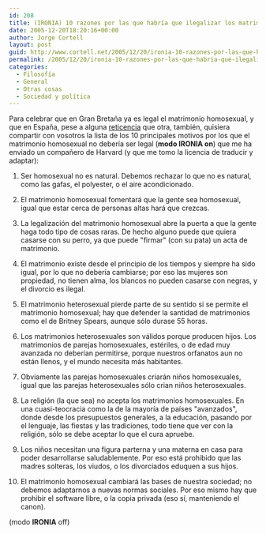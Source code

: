 ```yaml
---
id: 208
title: (IRONIA) 10 razones por las que habrí­a que ilegalizar los matrimonios homosexuales
date: 2005-12-20T18:20:16+00:00
author: Jorge Cortell
layout: post
guid: http://www.cortell.net/2005/12/20/ironia-10-razones-por-las-que-habria-que-ilegalizar-los-matrimonios-homosexuales/
permalink: /2005/12/20/ironia-10-razones-por-las-que-habria-que-ilegalizar-los-matrimonios-homosexuales/
categories:
  - Filosofí­a
  - General
  - Otras cosas
  - Sociedad y polí­tica
---
```

Para celebrar que en Gran Bretaña ya es legal el matrimonio homosexual, y que en España, pese a alguna [reticencia](http://www.lasprovincias.es/valencia/pg051220/prensa/noticias/CValenciana/200512/20/VAL-CVA-160.html) que otra, también, quisiera compartir con vosotros la lista de los 10 principales motivos por los que el matrimonio homosexual no deberí­a ser legal (**modo IRONIA on**) que me ha enviado un compañero de Harvard (y que me tomo la licencia de traducir y adaptar):

1) Ser homosexual no es natural. Debemos rechazar lo que no es natural, como las gafas, el polyester, o el aire acondicionado.

2) El matrimonio homosexual fomentará que la gente sea homosexual, igual que estar cerca de personas altas hará que crezcas.

3) La legalización del matrimonio homosexual abre la puerta a que la gente haga todo tipo de cosas raras. De hecho alguno puede que quiera casarse con su perro, ya que puede "firmar" (con su pata) un acta de matrimonio.

4) El matrimonio existe desde el principio de los tiempos y siempre ha sido igual, por lo que no deberí­a cambiarse; por eso las mujeres son propiedad, no tienen alma, los blancos no pueden casarse con negras, y el divorcio es ilegal.

5) El matrimonio heterosexual pierde parte de su sentido si se permite el matrimonio homosexual; hay que defender la santidad de matrimonios como el de Britney Spears, aunque sólo durase 55 horas.

6) Los matrimonios heterosexuales son válidos porque producen hijos. Los matrimonios de parejas homosexuales, estériles, o de edad muy avanzada no deberí­an permitirse, porque nuestros orfanatos aun no están llenos, y el mundo necesita más habitantes.
  
7) Obviamente las parejas homosexuales criarán niños homosexuales, igual que las parejas heterosexuales sólo crian niños heterosexuales.

8) La religión (la que sea) no acepta los matrimonios homosexuales. En una cuasi-teocracia como la de la mayorí­a de paí­ses "avanzados", donde desde los presupuestos generales, a la educación, pasando por el lenguaje, las fiestas y las tradiciones, todo tiene que ver con la religión, sólo se debe aceptar lo que el cura apruebe.

9) Los niños necesitan una figura parterna y una materna en casa para poder desarrollarse saludablemente. Por eso está prohibido que las madres solteras, los viudos, o los divorciados eduquen a sus hijos.

10) El matrimonio homosexual cambiará las bases de nuestra sociedad; no debemos adaptarnos a nuevas normas sociales. Por eso mismo hay que prohibir el software libre, o la copia privada (eso sí­, manteniendo el canon).

(modo **IRONIA** off)